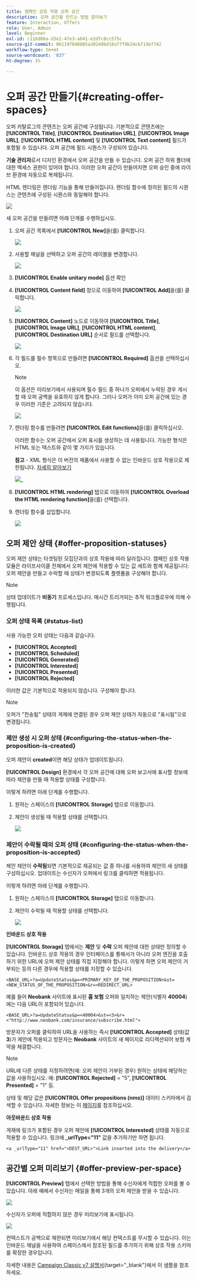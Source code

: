```yaml
---
title: 캠페인 상호 작용 오퍼 공간
description: 오퍼 공간을 만드는 방법 알아보기
feature: Interaction, Offers
role: User, Admin
level: Beginner
exl-id: c116d86a-d3e2-47e3-a641-e2d7c8cc575c
source-git-commit: 061197048885a30249bd18af7f8b24cb71def742
workflow-type: tm+mt
source-wordcount: '837'
ht-degree: 1%

---
```


# 오퍼 공간 만들기{#creating-offer-spaces}

오퍼 카탈로그의 콘텐츠는 오퍼 공간에 구성됩니다. 기본적으로 콘텐츠에는 **[!UICONTROL Title]**, **[!UICONTROL Destination URL]**, **[!UICONTROL Image URL]**, **[!UICONTROL HTML content]** 및 **[!UICONTROL Text content]** 필드가 포함될 수 있습니다. 오퍼 공간에 필드 시퀀스가 구성되어 있습니다.

**기술 관리자**&#x200B;로서 디자인 환경에서 오퍼 공간을 만들 수 있습니다. 오퍼 공간 하위 폴더에 대한 액세스 권한이 있어야 합니다. 이러한 오퍼 공간이 만들어지면 오퍼 승인 중에 라이브 환경에 자동으로 복제됩니다.

HTML 렌더링은 렌더링 기능을 통해 만들어집니다. 렌더링 함수에 정의된 필드의 시퀀스는 콘텐츠에 구성된 시퀀스와 동일해야 합니다.

![](assets/offer_space_create_009.png)

새 오퍼 공간을 만들려면 아래 단계를 수행하십시오.

1. 오퍼 공간 목록에서 **[!UICONTROL New]**&#x200B;을(를) 클릭합니다.

   ![](assets/offer_space_create_001.png)

1. 사용할 채널을 선택하고 오퍼 공간의 레이블을 변경합니다.

   ![](assets/offer_space_create_002.png)

1. **[!UICONTROL Enable unitary mode]** 옵션 확인

1. **[!UICONTROL Content field]** 창으로 이동하여 **[!UICONTROL Add]**&#x200B;을(를) 클릭합니다.

   ![](assets/offer_space_create_003.png)

1. **[!UICONTROL Content]** 노드로 이동하여 **[!UICONTROL Title]**, **[!UICONTROL Image URL]**, **[!UICONTROL HTML content]**, **[!UICONTROL Destination URL]** 순서로 필드를 선택합니다.

   ![](assets/offer_space_create_004.png)

1. 각 필드를 필수 항목으로 만들려면 **[!UICONTROL Required]** 옵션을 선택하십시오.

   >[!NOTE]
   >
   >이 옵션은 미리보기에서 사용되며 필수 필드 중 하나가 오퍼에서 누락된 경우 게시할 때 오퍼 공백을 유효하지 않게 합니다. 그러나 오퍼가 이미 오퍼 공간에 있는 경우 이러한 기준은 고려되지 않습니다.

   ![](assets/offer_space_create_005.png)

1. 렌더링 함수를 만들려면 **[!UICONTROL Edit functions]**&#x200B;을(를) 클릭하십시오.

   이러한 함수는 오퍼 공간에서 오퍼 표시를 생성하는 데 사용됩니다. 가능한 형식은 HTML 또는 텍스트와 같이 몇 가지가 있습니다.

   **참고** - XML 형식은 이 버전의 제품에서 사용할 수 없는 인바운드 상호 작용으로 제한됩니다. [자세히 알아보기](../start/v7-to-v8.md#gs-unavailable-features)

   ![](assets/offer_space_create_006.png)_

1. **[!UICONTROL HTML rendering]** 탭으로 이동하여 **[!UICONTROL Overload the HTML rendering function]**&#x200B;을(를) 선택합니다.
1. 렌더링 함수를 삽입합니다.

   ![](assets/offer_space_create_007.png)

## 오퍼 제안 상태 {#offer-proposition-statuses}

오퍼 제안 상태는 타겟팅된 모집단과의 상호 작용에 따라 달라집니다. 캠페인 상호 작용 모듈은 라이프사이클 전체에서 오퍼 제안에 적용할 수 있는 값 세트와 함께 제공됩니다. 오퍼 제안을 만들고 수락할 때 상태가 변경되도록 플랫폼을 구성해야 합니다.

>[!NOTE]
>
>상태 업데이트가 **비동기** 프로세스입니다. 매시간 트리거되는 추적 워크플로우에 의해 수행됩니다.

### 오퍼 상태 목록 {#status-list}

사용 가능한 오퍼 상태는 다음과 같습니다.

* **[!UICONTROL Accepted]**
* **[!UICONTROL Scheduled]**
* **[!UICONTROL Generated]**
* **[!UICONTROL Interested]**
* **[!UICONTROL Presented]**
* **[!UICONTROL Rejected]**

이러한 값은 기본적으로 적용되지 않습니다. 구성해야 합니다.

>[!NOTE]
>
>오퍼가 &quot;전송됨&quot; 상태의 게재에 연결된 경우 오퍼 제안 상태가 자동으로 &quot;표시됨&quot;으로 변경됩니다.

### 제안 생성 시 오퍼 상태 {#configuring-the-status-when-the-proposition-is-created}

오퍼 제안이 **created**&#x200B;이면 해당 상태가 업데이트됩니다.

**[!UICONTROL Design]** 환경에서 각 오퍼 공간에 대해 오퍼 보고서에 표시할 정보에 따라 제안을 만들 때 적용할 상태를 구성합니다.

이렇게 하려면 아래 단계를 수행합니다.

1. 원하는 스페이스의 **[!UICONTROL Storage]** 탭으로 이동합니다.
1. 제안이 생성될 때 적용할 상태를 선택합니다.

   ![](assets/offer_update_status_001.png)

### 제안이 수락될 때의 오퍼 상태 {#configuring-the-status-when-the-proposition-is-accepted}

제안 제안이 **수락됨**&#x200B;되면 기본적으로 제공되는 값 중 하나를 사용하여 제안의 새 상태를 구성하십시오. 업데이트는 수신자가 오퍼에서 링크를 클릭하면 적용됩니다.

이렇게 하려면 아래 단계를 수행합니다.

1. 원하는 스페이스의 **[!UICONTROL Storage]** 탭으로 이동합니다.
1. 제안이 수락될 때 적용할 상태를 선택합니다.

   ![](assets/offer_update_status_002.png)


**인바운드 상호 작용**

**[!UICONTROL Storage]** 탭에서는 **제안** 및 **수락** 오퍼 제안에 대한 상태만 정의할 수 있습니다. 인바운드 상호 작용의 경우 인터페이스를 통해서가 아니라 오퍼 엔진을 호출하기 위한 URL에 오퍼 제안 상태를 직접 지정해야 합니다. 이렇게 하면 오퍼 제안이 거부되는 등의 다른 경우에 적용할 상태를 지정할 수 있습니다.

```
<BASE_URL>?a=UpdateStatus&p=<PRIMARY_KEY_OF_THE_PROPOSITION>&st=<NEW_STATUS_OF_THE_PROPOSITION>&r=<REDIRECT_URL>
```

예를 들어 **Neobank** 사이트에 표시된 **홈 보험** 오퍼와 일치하는 제안(식별자 **40004**)에는 다음 URL이 포함되어 있습니다.

```
<BASE_URL>?a=UpdateStatus&p=<40004>&st=<3>&r=<"http://www.neobank.com/insurance/subscribe.html">
```

방문자가 오퍼를 클릭하여 URL을 사용하는 즉시 **[!UICONTROL Accepted]** 상태(값 **3**)가 제안에 적용되고 방문자는 **Neobank** 사이트의 새 페이지로 리디렉션되어 보험 계약을 체결합니다.

>[!NOTE]
>
>URL에 다른 상태를 지정하려면(예: 오퍼 제안이 거부된 경우) 원하는 상태에 해당하는 값을 사용하십시오. 예: **[!UICONTROL Rejected]** = &quot;5&quot;, **[!UICONTROL Presented]** = &quot;1&quot; 등.
>
>상태 및 해당 값은 **[!UICONTROL Offer propositions (nms)]** 데이터 스키마에서 검색할 수 있습니다. 자세한 정보는 이 [페이지](../dev/create-schema.md)를 참조하십시오.

**아웃바운드 상호 작용**

게재에 링크가 포함된 경우 오퍼 제안에 **[!UICONTROL Interested]** 상태를 자동으로 적용할 수 있습니다. 링크에 **_urlType=&quot;11&quot;** 값을 추가하기만 하면 됩니다.

```
<a _urlType="11" href="<DEST_URL>">Link inserted into the delivery</a>
```

## 공간별 오퍼 미리보기 {#offer-preview-per-space}

**[!UICONTROL Preview]** 탭에서 선택한 방법을 통해 수신자에게 적합한 오퍼를 볼 수 있습니다. 아래 예에서 수신자는 메일을 통해 3개의 오퍼 제안을 받을 수 있습니다.

![](assets/offer_space_overview_002.png)

수신자가 오퍼에 적합하지 않은 경우 미리보기에 표시됩니다.

![](assets/offer_space_overview_001.png)


컨텍스트가 공백으로 제한되면 미리보기에서 해당 컨텍스트를 무시할 수 있습니다. 이는 인바운드 채널을 사용하여 스페이스에서 참조된 필드를 추가하기 위해 상호 작용 스키마를 확장한 경우입니다.

자세한 내용은 [Campaign Classic v7 설명서](https://experienceleague.adobe.com/docs/campaign-classic/using/managing-offers/advanced-parameters/extension-example.html){target="_blank"}에서 이 샘플을 참조하세요.